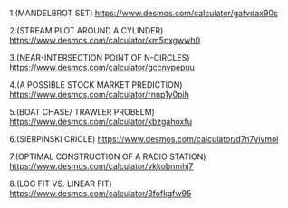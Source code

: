 1.(MANDELBROT SET) https://www.desmos.com/calculator/gafvdax90c

2.(STREAM PLOT AROUND A CYLINDER) https://www.desmos.com/calculator/km5pxgwwh0

3.(NEAR-INTERSECTION POINT OF N-CIRCLES) https://www.desmos.com/calculator/gccnvpepuu

4.(A POSSIBLE STOCK MARKET PREDICTION) https://www.desmos.com/calculator/rnnp1y0pih

5.(BOAT CHASE/ TRAWLER PROBELM) https://www.desmos.com/calculator/kbzgahoxfu

6.(SIERPINSKI CRICLE) https://www.desmos.com/calculator/d7n7vivmol

7.(OPTIMAL CONSTRUCTION OF A RADIO STATION) https://www.desmos.com/calculator/vkkobnmhj7

8.(LOG FIT VS. LINEAR FIT) https://www.desmos.com/calculator/3fofkgfw95


